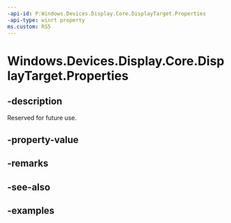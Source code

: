 ```yaml
---
-api-id: P:Windows.Devices.Display.Core.DisplayTarget.Properties
-api-type: winrt property
ms.custom: RS5
---
```


<!-- Property syntax.
public IMapView<Guid, object> Properties { get; }
-->

# Windows.Devices.Display.Core.DisplayTarget.Properties

## -description
Reserved for future use.

## -property-value

## -remarks

## -see-also

## -examples
